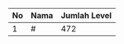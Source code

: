 | No | Nama            | Jumlah Level |
|----|-----------------|--------------|
| 1  | #    |    472        |
